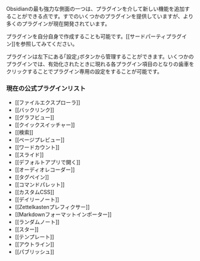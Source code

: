 Obsidianの最も強力な側面の一つは、プラグインを介して新しい機能を追加することができる点です。すでのいくつかのプラグインを提供していますが、より多くのプラグインが現在開発されています。

プラグインを自分自身で作成することも可能です。[[サードパーティプラグイン]]を参照してみてください。

プラグインは左下にある｢設定｣ボタンから管理することができます。いくつかのプラグインでは、有効化されたときに現れる各プラグイン項目のとなりの歯車をクリックすることでプラグイン専用の設定をすることが可能です。

### 現在の公式プラグインリスト

- [[ファイルエクスプローラ]]
- [[バックリンク]]
- [[グラフビュー]]
- [[クイックスイッチャー]]
- [[検索]]
- [[ページプレビュー]]
- [[ワードカウント]]
- [[スライド]]
- [[デフォルトアプリで開く]]
- [[オーディオレコーダー]]
- [[タグペイン]]
- [[コマンドパレット]]
- [[カスタムCSS]]
- [[デイリーノート]]
- [[Zettelkastenプレフィクサー]]
- [[Markdownフォーマットインポーター]]
- [[ランダムノート]]
- [[スター]]
- [[テンプレート]]
- [[アウトライン]]
- [[パブリッシュ]]